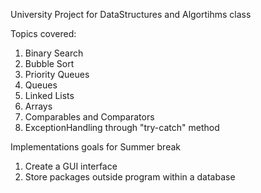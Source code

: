 University Project for DataStructures and Algortihms class

Topics covered:
1. Binary Search
2. Bubble Sort
3. Priority Queues
4. Queues
5. Linked Lists
6. Arrays
7. Comparables and Comparators
8. ExceptionHandling through "try-catch" method


Implementations goals for Summer break
1. Create a GUI interface
2. Store packages outside program within a database 
